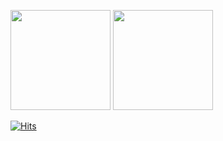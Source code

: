 <!--
**gcount85/gcount85** is a ✨ _special_ ✨ repository because its `README.md` (this file) appears on your GitHub profile.

Here are some ideas to get you started:

- 🔭 I’m currently working on ...
- 🌱 I’m currently learning ...
- 👯 I’m looking to collaborate on ...
- 🤔 I’m looking for help with ...
- 💬 Ask me about ...
- 📫 How to reach me: ...
- 😄 Pronouns: ...
- ⚡ Fun fact: ...
-->

<!-- ### contribution

![snake gif](https://github.com/gcount85/gcount85/blob/output/github-contribution-grid-snake.svg) -->


<img src="https://github-readme-stats.vercel.app/api?username=gcount85&show_icons=true&theme=gruvbox&count_private=true" height="160"> <img src="http://mazassumnida.wtf/api/pastel/generate_badge?boj=bcount85" height="160">


<!-- <img src="https://github-readme-stats.vercel.app/api/top-langs/?username=gcount85"> -->



<!-- ### 📚 Tech Stack 📚

<div style="display: flex; align-items: flex-start;">
<img src="https://techstack-generator.vercel.app/python-icon.svg" alt="icon" width="110" height="110" />

</div>
<div style="display: flex; align-items: flex-start;">
<img src="https://techstack-generator.vercel.app/github-icon.svg" alt="icon" width="110" height="110" />
<img src="https://techstack-generator.vercel.app/aws-icon.svg" alt="icon" width="110" height="110" />
<img src="https://techstack-generator.vercel.app/docker-icon.svg" alt="icon" width="110" height="110" />
</div> -->

[![Hits](https://hits.seeyoufarm.com/api/count/incr/badge.svg?url=https%3A%2F%2Fgithub.com%2Fgcount85&count_bg=%2379C83D&title_bg=%23555555&icon=&icon_color=%23E7E7E7&title=hits&edge_flat=false)](https://hits.seeyoufarm.com)
